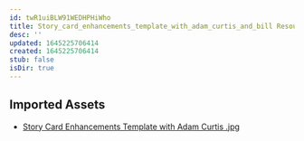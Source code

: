 ```yaml
---
id: twR1uiBLW91WEDHPHiWho
title: Story_card_enhancements_template_with_adam_curtis_and_bill Resources
desc: ''
updated: 1645225706414
created: 1645225706414
stub: false
isDir: true
---
```

## Imported Assets
- [Story Card Enhancements Template with Adam Curtis .jpg](/assets/story-card-enhancements-template-with-adam-curtis--S4PUozYuRS9T.jpg)
